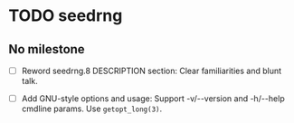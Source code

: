 TODO seedrng
============


No milestone
------------

- [ ] Reword seedrng.8 DESCRIPTION section:
      Clear familiarities and blunt talk.

- [ ] Add GNU-style options and usage:
      Support -v/--version and -h/--help cmdline params.
      Use `getopt_long(3)`.
